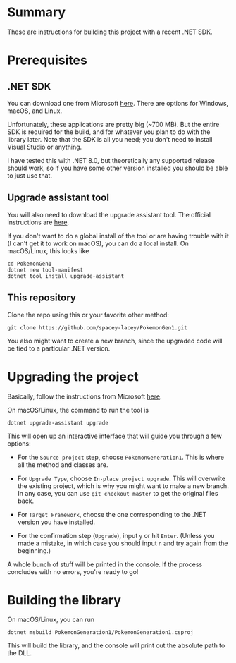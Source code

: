 # Summary
These are instructions for building this project with a recent .NET SDK.

# Prerequisites
## .NET SDK
You can download one from Microsoft [here](https://dotnet.microsoft.com/en-us/download).  There are options for Windows, macOS, and Linux.

Unfortunately, these applications are pretty big (~700 MB).  But the entire SDK is required for the build, and for whatever you plan to do with the library later.  Note that the SDK is all you need; you don't need to install Visual Studio or anything.

I have tested this with .NET 8.0, but theoretically any supported release should work, so if you have some other version installed you should be able to just use that.

## Upgrade assistant tool
You will also need to download the upgrade assistant tool.  The official instructions are [here](https://learn.microsoft.com/en-us/dotnet/core/porting/upgrade-assistant-install#install-the-net-global-tool).

If you don't want to do a global install of the tool or are having trouble with it (I can't get it to work on macOS), you can do a local install.  On macOS/Linux, this looks like
```
cd PokemonGen1
dotnet new tool-manifest
dotnet tool install upgrade-assistant
```

## This repository
Clone the repo using this or your favorite other method:
```
git clone https://github.com/spacey-lacey/PokemonGen1.git
```
You also might want to create a new branch, since the upgraded code will be tied to a particular .NET version.

# Upgrading the project
Basically, follow the instructions from Microsoft [here](https://learn.microsoft.com/en-us/dotnet/core/porting/upgrade-assistant-overview#upgrade-with-the-cli-tool).

On macOS/Linux, the command to run the tool is
```
dotnet upgrade-assistant upgrade
```
This will open up an interactive interface that will guide you through a few options:

- For the `Source project` step, choose `PokemonGeneration1`.  This is where all the method and classes are.

- For `Upgrade Type`, choose `In-place project upgrade`.  This will overwrite the existing project, which is why you might want to make a new branch.  In any case, you can use `git checkout master` to get the original files back.

- For `Target Framework`, choose the one corresponding to the .NET version you have installed.

- For the confirmation step (`Upgrade`), input `y` or hit `Enter`.  (Unless you made a mistake, in which case you should input `n` and try again from the beginning.)

A whole bunch of stuff will be printed in the console.  If the process concludes with no errors, you're ready to go!

# Building the library
On macOS/Linux, you can run
```
dotnet msbuild PokemonGeneration1/PokemonGeneration1.csproj
```
This will build the library, and the console will print out the absolute path to the DLL.
